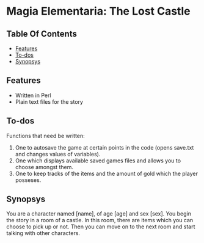 # Magia Elementaria: The Lost Castle

## Table Of Contents

<!-- vim-markdown-toc GFM -->

* [Features](#features)
* [To-dos](#to-dos)
* [Synopsys](#synopsys)

<!-- vim-markdown-toc -->

## Features

+ Written in Perl
+ Plain text files for the story

## To-dos

Functions that need be written:
1. One to autosave the game at certain points in the code (opens save.txt and
   changes values of variables).
2. One which displays available saved games files and allows you
   to choose amongst them.
3. One to keep tracks of the items and the amount of gold which the player
   posseses.

## Synopsys
You are a character named [name], of age [age] and sex [sex]. You begin
the story in a room of a castle. In this room, there are items which you
can choose to pick up or not. Then you can move on to the next room and
start talking with other characters.
